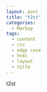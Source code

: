 ```yaml
---
layout: post
title: "t2st"
categories:
  - Markup
tags:
  - content
  - css
  - edge case
  - html
  - layout
  - title
---
```


t2st